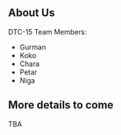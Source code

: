 ## About Us
DTC-15
Team Members: 
- Gurman 
- Koko
- Chara
- Petar
- Niga
## More details to come
TBA

